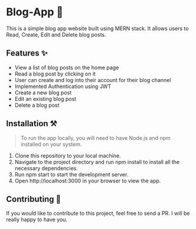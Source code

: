 # Blog-App 📜
This is a simple blog app website built using MERN stack. It allows users to Read, Create, Edit and Delete blog posts.

## Features ✨
- View a list of blog posts on the home page
- Read a blog post by clicking on it
- User can create and log into their account for their blog channel
- Implemented Authentication using JWT
- Create a new blog post
- Edit an existing blog post
- Delete a blog post

## Installation ⚒️
> To run the app locally, you will need to have Node.js and npm installed on your system.

1. Clone this repository to your local machine.
2. Navigate to the project directory and run npm install to install all the necessary dependencies.
3. Run npm start to start the development server.
4. Open http://localhost:3000 in your browser to view the app.

## Contributing 🛂
If you would like to contribute to this project, feel free to send a PR. I will be really happy to have you. 
